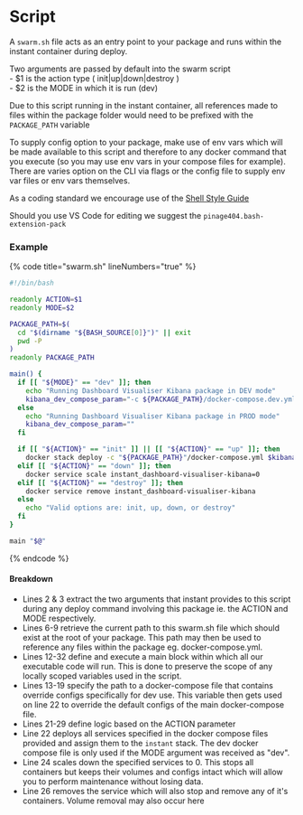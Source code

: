 # Script

A `swarm.sh` file acts as an entry point to your package and runs within the instant container during deploy.

Two arguments are passed by default into the swarm script\
\- $1 is the action type ( init|up|down|destroy )\
\- $2 is the MODE in which it is run (dev)

Due to this script running in the instant container, all references made to files within the package folder would need to be prefixed with the `PACKAGE_PATH` variable

To supply config option to your package, make use of env vars which will be made available to this script and therefore to any docker command that you execute (so you may use env vars in your compose files for example). There are varies option on the CLI via flags or the config file to supply env var files or env vars themselves.

As a coding standard we encourage use of the [Shell Style Guide](https://google.github.io/styleguide/shellguide.html)

Should you use VS Code for editing we suggest the `pinage404.bash-extension-pack`&#x20;

### Example

{% code title="swarm.sh" lineNumbers="true" %}
```bash
#!/bin/bash

readonly ACTION=$1
readonly MODE=$2

PACKAGE_PATH=$(
  cd "$(dirname "${BASH_SOURCE[0]}")" || exit
  pwd -P
)
readonly PACKAGE_PATH

main() {
  if [[ "${MODE}" == "dev" ]]; then
    echo "Running Dashboard Visualiser Kibana package in DEV mode"
    kibana_dev_compose_param="-c ${PACKAGE_PATH}/docker-compose.dev.yml"
  else
    echo "Running Dashboard Visualiser Kibana package in PROD mode"
    kibana_dev_compose_param=""
  fi

  if [[ "${ACTION}" == "init" ]] || [[ "${ACTION}" == "up" ]]; then
    docker stack deploy -c "${PACKAGE_PATH}"/docker-compose.yml $kibana_dev_compose_param instant
  elif [[ "${ACTION}" == "down" ]]; then
    docker service scale instant_dashboard-visualiser-kibana=0
  elif [[ "${ACTION}" == "destroy" ]]; then
    docker service remove instant_dashboard-visualiser-kibana
  else
    echo "Valid options are: init, up, down, or destroy"
  fi
}

main "$@"
```
{% endcode %}

#### Breakdown

* Lines 2 & 3 extract the two arguments that instant provides to this script during any deploy command involving this package ie. the ACTION and MODE respectively.
* Lines 6-9 retrieve the current path to this swarm.sh file which should exist at the root of your package. This path may then be used to reference any files within the package eg. docker-compose.yml.
* Lines 12-32 define and execute a main block within which all our executable code will run. This is done to preserve the scope of any locally scoped variables used in the script.
* Lines 13-19 specify the path to a docker-compose file that contains override configs specifically for dev use. This variable then gets used on line 22 to override the default configs of the main docker-compose file.
* Lines 21-29 define logic based on the ACTION parameter
* Line 22 deploys all services specified in the docker compose files provided and assign them to the `instant` stack. The dev docker compose file is only used if the MODE argument was received as "dev".
* Line 24 scales down the specified services to 0. This stops all containers but keeps their volumes and configs intact which will allow you to perform maintenance without losing data.
* Line 26 removes the service which will also stop and remove any of it's containers. Volume removal may also occur here
